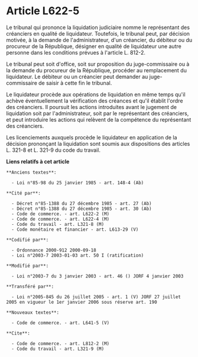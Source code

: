 # Article L622-5

Le tribunal qui prononce la liquidation judiciaire nomme le représentant des créanciers en qualité de liquidateur. Toutefois,
le tribunal peut, par décision motivée, à la demande de l'administrateur, d'un créancier, du débiteur ou du procureur de la
République, désigner en qualité de liquidateur une autre personne dans les conditions prévues à l'article L. 812-2.

Le tribunal peut soit d'office, soit sur proposition du juge-commissaire ou à la demande du procureur de la République,
procéder au remplacement du liquidateur. Le débiteur ou un créancier peut demander au juge-commissaire de saisir à cette fin
le tribunal.

Le liquidateur procède aux opérations de liquidation en même temps qu'il achève éventuellement la vérification des créances
et qu'il établit l'ordre des créanciers. Il poursuit les actions introduites avant le jugement de liquidation soit par
l'administrateur, soit par le représentant des créanciers, et peut introduire les actions qui relèvent de la compétence du
représentant des créanciers.

Les licenciements auxquels procède le liquidateur en application de la décision prononçant la liquidation sont soumis aux
dispositions des articles L. 321-8 et L. 321-9 du code du travail.

**Liens relatifs à cet article**

	**Anciens textes**:

	  - Loi n°85-98 du 25 janvier 1985 - art. 148-4 (Ab)

	**Cité par**:

	  - Décret n°85-1388 du 27 décembre 1985 - art. 27 (Ab)
	  - Décret n°85-1388 du 27 décembre 1985 - art. 30 (Ab)
	  - Code de commerce. - art. L622-2 (M)
	  - Code de commerce. - art. L622-4 (M)
	  - Code du travail - art. L321-8 (M)
	  - Code monétaire et financier - art. L613-29 (V)

	**Codifié par**:

	  - Ordonnance 2000-912 2000-09-18
	  - Loi n°2003-7 2003-01-03 art. 50 I (ratification)

	**Modifié par**:

	  - Loi n°2003-7 du 3 janvier 2003 - art. 46 () JORF 4 janvier 2003

	**Transféré par**:

	  - Loi n°2005-845 du 26 juillet 2005 - art. 1 (V) JORF 27 juillet 2005 en vigueur le 1er janvier 2006 sous réserve art. 190

	**Nouveaux textes**:

	  - Code de commerce. - art. L641-5 (V)

	**Cite**:

	  - Code de commerce. - art. L812-2 (M)
	  - Code du travail - art. L321-9 (M)
